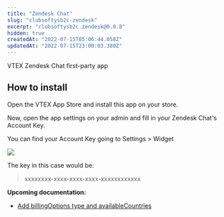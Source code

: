 ```yaml
---
title: "Zendesk Chat"
slug: "clubsoftysb2c-zendesk"
excerpt: "clubsoftysb2c.zendesk@0.0.8"
hidden: true
createdAt: "2022-07-15T05:06:44.058Z"
updatedAt: "2022-07-15T23:00:03.380Z"
---
```

VTEX Zendesk Chat first-party app

## How to install

Open the VTEX App Store and install this app on your store.

Now, open the app settings on your admin and fill in your Zendesk Chat's Account Key.

You can find your Account Key going to Settings > Widget

![](account-key.png)

The key in this case would be:
> xxxxxxxx-xxxx-xxxx-xxxx-xxxxxxxxxxxx


**Upcoming documentation:**

 - [Add billingOptions type and availableCountries](https://github.com/vtex-apps/zendesk-chat/pull/11)
